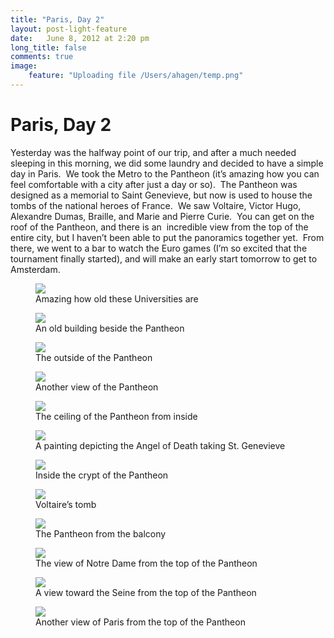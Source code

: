 ```yaml
---
title: "Paris, Day 2"
layout: post-light-feature
date:   June 8, 2012 at 2:20 pm
long_title: false
comments: true
image:
    feature: "Uploading file /Users/ahagen/temp.png"
---
```

# Paris, Day 2

Yesterday was the halfway point of our trip, and after a much needed sleeping in this morning, we did some laundry and decided to have a simple day in Paris.  We took the Metro to the Pantheon (it’s amazing how you can feel comfortable with a city after just a day or so).  The Pantheon was designed as a memorial to Saint Genevieve, but now is used to house the tombs of the national heroes of France.  We saw Voltaire, Victor Hugo, Alexandre Dumas, Braille, and Marie and Pierre Curie.  You can get on the roof of the Pantheon, and there is an  incredible view from the top of the entire city, but I haven’t been able to put the panoramics together yet.  From there, we went to a bar to watch the Euro games (I’m so excited that the tournament finally started), and will make an early start tomorrow to get to Amsterdam.

<figure>
    <img src="Uploading file /Users/ahagen/temp.png">
    <figcaption>Amazing how old these Universities are</figcaption>
</figure>
<figure>
    <img src="Uploading file /Users/ahagen/temp.png">
    <figcaption>An old building beside the Pantheon</figcaption>
</figure>
<figure>
    <img src="Uploading file /Users/ahagen/temp.png">
    <figcaption>The outside of the Pantheon</figcaption>
</figure>
<figure>
    <img src="Uploading file /Users/ahagen/temp.png">
    <figcaption>Another view of the Pantheon</figcaption>
</figure>
<figure>
    <img src="Uploading file /Users/ahagen/temp.png">
    <figcaption>The ceiling of the Pantheon from inside</figcaption>
</figure>
<figure>
    <img src="Uploading file /Users/ahagen/temp.png">
    <figcaption>A painting depicting the Angel of Death taking St. Genevieve</figcaption>
</figure>
<figure>
    <img src="Uploading file /Users/ahagen/temp.png">
    <figcaption>Inside the crypt of the Pantheon</figcaption>
</figure>
<figure>
    <img src="Uploading file /Users/ahagen/temp.png">
    <figcaption>Voltaire’s tomb</figcaption>
</figure>
<figure>
    <img src="Uploading file /Users/ahagen/temp.png">
    <figcaption>The Pantheon from the balcony</figcaption>
</figure>
<figure>
    <img src="Uploading file /Users/ahagen/temp.png">
    <figcaption>The view of Notre Dame from the top of the Pantheon</figcaption>
</figure>
<figure>
    <img src="Uploading file /Users/ahagen/temp.png">
    <figcaption>A view toward the Seine from the top of the Pantheon</figcaption>
</figure>
<figure>
    <img src="Uploading file /Users/ahagen/temp.png">
    <figcaption>Another view of Paris from the top of the Pantheon</figcaption>
</figure>
